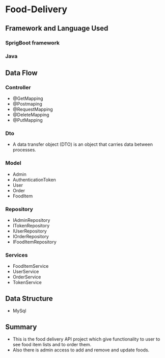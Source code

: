 # Food-Delivery
## Framework and Language Used ##
### SprigBoot framework
### Java
## Data Flow
### Controller
*  @GetMapping
*  @Postmaping
*  @RequestMapping
*  @DeleteMapping
*  @PutMapping
### Dto
* A data transfer object (DTO) is an object that carries data between processes.
### Model
* Admin
* AuthenticationToken
* User
* Order
* FoodItem
### Repository
* IAdminRepository
* ITokenRepository
* IUserRepository
* IOrderRepository
* IFoodItemRepository
### Services
* FoodItemService
* UserService
* OrderService
* TokenService
## Data Structure
* MySql
## Summary
*  This is the food delivery API project which  give functionality to user to see food item lists and to order them.
*  Also there is admin access to add and remove and update foods.
